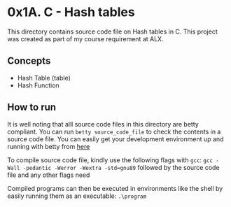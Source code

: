 # 0x1A. C - Hash tables
This directory contains source code file on Hash tables in C. This project was created as part of my course requirement at ALX.

## Concepts
* Hash Table (table)
* Hash Function

## How to run
It is well noting that alll source code files in this directory are betty compliant. You can run `betty source_code_file` to check the contents in a source code file. You can easily get your development environment up and running with betty from [here](https://github.com/alx-tools/Betty/tree/master)

To compile source code file, kindly use the following flags with `gcc`:
`gcc -Wall -pedantic -Werror -Wextra -std=gnu89` followed by the source code file and any other flags need

Compiled programs can then be executed in environments like the shell by easily running them as an executable: `.\program`
